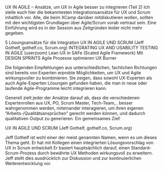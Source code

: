 UX IN AGILE – Ansätze, um UX in Agile besser zu integrieren (Teil 2)
Ich stelle euch hier die bekanntesten Integrationsansätze für UX und Scrum inhaltlich vor. Alle, die beim XCamp darüber mitdiskutieren wollen, sollten mit den wichtigsten Grundlagen über Agile/Scrum vorab vertraut sein. Eine Einführung wird es in der Session aus Zeitgründen leider nicht mehr gegeben.

5 Lösungsansätze für die Integration
UX IN AGILE UND SCRUM (Jeff Gothelf, gothelf.co, Scrum.org)
INTEGRATING UX AND USABILITY TESTING IN AGILE (userzoom)
Lean UX in SAFe (Scaled Agile Framework)
Mit DESIGN SPRINTS Agile Prozesse optimieren
UX Burner

Die folgenden Empfehlungen aus unterschiedlichen, fachlichen Richtungen sind bereits von Experten erprobte Möglichkeiten, um UX und Agile wirkungsvoller zu kombinieren. Sie zeigen, dass sowohl UX-Experten als auch Agile-Experten Lösungen gefunden haben, die man in neue oder laufende Agile-Programme leicht integrieren kann.

Generell zielt jeder der Ansätze darauf ab, dass die verschiedenen Expertenrollen aus UX, PO, Scrum Master, Tech-Team,.. besser wahrgenommen werden, miteinander interagieren, um ihren eigenen “Arbeits-/Qualitätsansprüchen” gerecht werden können, und dadurch qualitativen Output zu generieren. Ein gemeinsames Ziel!


UX IN AGILE UND SCRUM (Jeff Gothelf, gothelf.co, Scrum.org)

Jeff Gothelf ist wohl einer der meist genannten Namen, wenn es um dieses Thema geht. Er hat mit Kollegen einen integrierten Lösungsvorschlag von UX in Scrum entwickelt Er basiert hauptsächlich darauf, einen Standard-Scrum-Prozess durch bewährte UX Methoden wirkungsvoll zu erweitern. Jeff stellt dies ausdrücklich zur Diskussion und zur kontinuierlichen Weiterentwicklung vor.

